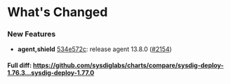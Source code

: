 # What's Changed

### New Features
- **agent,shield** [534e572c](https://github.com/sysdiglabs/charts/commit/534e572c6b66cce6f270dab07c4bd0b113a38912): release agent 13.8.0 ([#2154](https://github.com/sysdiglabs/charts/issues/2154))
#### Full diff: https://github.com/sysdiglabs/charts/compare/sysdig-deploy-1.76.3...sysdig-deploy-1.77.0
